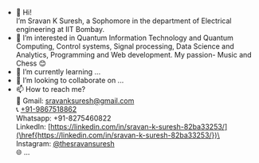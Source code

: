 - 👋 Hi!\
  I’m Sravan K Suresh, a Sophomore in the department of Electrical engineering at IIT Bombay.
- 👀 I’m interested in Quantum Information Technology and Quantum Computing, Control systems, Signal processing, Data Science and Analytics, Programming and Web development.
  My passion- Music and Chess 😊
- 🌱 I’m currently learning ...
- 💞️ I’m looking to collaborate on ...
- 📫 How to reach me?\
  📧 Gmail: [sravanksuresh@gmail.com](\href{mailto:sravanksuresh@gmail.com})\
  📞 [+91-9867518862](href{tel:+91-9867518862})\
  Whatsapp: +91-8275460822\
  LinkedIn: [https://linkedin.com/in/sravan-k-suresh-82ba33253/](\href{https://linkedin.com/in/sravan-k-suresh-82ba33253/})\
  Instagram: [@thesravansuresh](\href{https://www.instagram.com/thesravansuresh/})\
  🌐 ...

<!---
SRAVAN-IITB/SRAVAN-IITB is a ✨ special ✨ repository because its `README.md` (this file) appears on your GitHub profile.
You can click the Preview link to take a look at your changes.
--->

